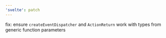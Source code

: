 ```yaml
---
'svelte': patch
---
```


fix: ensure `createEventDispatcher` and `ActionReturn` work with types from generic function parameters
